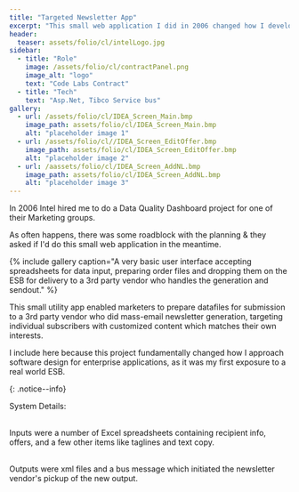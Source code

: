 ```yaml
---
title: "Targeted Newsletter App"
excerpt: "This small web application I did in 2006 changed how I develop software."
header: 
  teaser: assets/folio/cl/intelLogo.jpg
sidebar:
  - title: "Role"
    image: /assets/folio/cl/contractPanel.png
    image_alt: "logo"
    text: "Code Labs Contract" 
  - title: "Tech"    
    text: "Asp.Net, Tibco Service bus" 
gallery:
  - url: /assets/folio/cl/IDEA_Screen_Main.bmp
    image_path: assets/folio/cl/IDEA_Screen_Main.bmp
    alt: "placeholder image 1"
  - url: /assets/folio/cl//IDEA_Screen_EditOffer.bmp
    image_path: assets/folio/cl/IDEA_Screen_EditOffer.bmp
    alt: "placeholder image 2"
  - url: /aassets/folio/cl/IDEA_Screen_AddNL.bmp
    image_path: assets/folio/cl/IDEA_Screen_AddNL.bmp
    alt: "placeholder image 3"
---
```


In 2006 Intel hired me to do a Data Quality Dashboard project for one of their Marketing groups.  

As often happens, there was some roadblock with the planning & they asked if I'd do this small web application in the meantime.

 
{% include gallery caption="A very basic user interface accepting spreadsheets for data input, preparing order files and dropping them on the ESB for delivery to a 3rd party vendor who handles the generation and sendout." %}

This small utility app enabled marketers to prepare datafiles for submission to a 3rd party vendor who did mass-email newsletter generation, targeting individual subscribers with customized content which matches their own interests. 

I include here because this project fundamentally changed how I approach software design for enterprise applications, as it was my first exposure to a real world ESB. 


{: .notice--info}
<div>
System Details:<br><br>

Inputs were a number of Excel spreadsheets containing recipient info, offers, and a few other items like taglines and text copy. <br><br>

Outputs were xml files and a bus message which initiated the newsletter vendor's pickup of the new output.  <br><br>
</div>